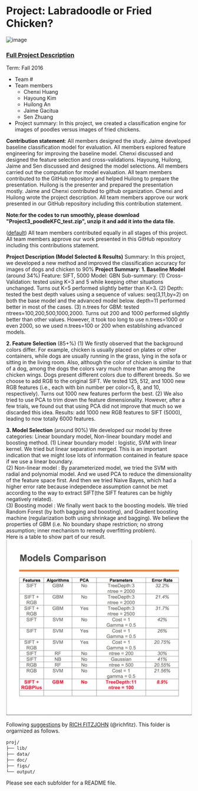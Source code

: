 # Project: Labradoodle or Fried Chicken? 
![image](https://s-media-cache-ak0.pinimg.com/236x/6b/01/3c/6b013cd759c69d17ffd1b67b3c1fbbbf.jpg)
### [Full Project Description](doc/project3_desc.html)

Term: Fall 2016

+ Team #
+ Team members
	+ Chenxi Huang
	+ Hayoung Kim
	+ Huilong An
	+ Jaime Gacitua
	+ Sen Zhuang
+ Project summary: In this project, we created a classification engine for images of poodles versus images of fried chickens. 
	
**Contribution statement**:
All members designed the study. Jaime developed baseline classification model for evaluation. All members explored feature engineering for improving the baseline model. Chenxi discussed and designed the feature selection and cross-validations. Hayoung, Huilong, Jaime and Sen discussed and designed the model selections. All members carried out the computation for model evaluation. All team members contributed to the GitHub repository and helped Huilong to prepare the presentation. Huilong is the presenter and prepared the presentation mostly. Jaime and Chenxi contributed to github organization. Chenxi and Huilong wrote the project description. All team members approve our work presented in our GitHub repository including this contribution statement.

**Note:for the codes to run smoothly, please download "Project3_poodleKFC_test.zip", unzip it and add it into the data file.**


([default](doc/a_note_on_contributions.md)) All team members contributed equally in all stages of this project. All team members approve our work presented in this GitHub repository including this contributions statement. 

**Project Description (Model Selected & Results)**
Summary: In this project, we developed a new method and improved the classification accuracy for images of dogs and chicken to 90%
**Project Summary**:
**1. Baseline Model** (around 34%)
Feature: SIFT, 5000
Model: GBN
Sub-summary:
(1) Cross-Validation: tested using K=3 and 5 while keeping other situations unchanged. 
Turns out K=5 performed slightly better than K=3.
(2) Depth: tested the best depth values using a sequence of values: seq(3,11,by=2) on both the base model and the advanced model below. 
depth=11 performed better in most of the cases. 
(3) n.trees for GBM: tested ntrees=100,200,500,1000,2000.
Turns out 200 and 1000 performed slightly better than other values. However, it took too long to use n.trees=1000 or even 2000, so we used n.trees=100 or 200 when establishing advanced models. 

**2. Feature Selection** (85+%)
(1) We firstly observed that the background colors differ. For example, chicken is usually placed on plates or other containers, while dogs are usually running in the grass, lying in the sofa or sitting in the living room. Also, although the color of chicken is similar to that of a dog, among the dogs the colors vary much more than among the chicken wings. Dogs present different colors due to different breeds.
So we choose to add RGB to the original SIFT. 
We tested 125, 512, and 1000 new RGB features (i.e., each with bin number per color=5, 8, and 10, respectively). Turns out 1000 new features perform the best. 
(2) We also tried to use PCA to trim down the feature dimensionality. However, after a few trials, we found out that using PCA did not improve that much so we discarded this idea. 
Results: add 1000 new RGB features to SIFT (5000), leading to now totally 6000 features. 

**3. Model Selection** (around 90%)
We developed our model by three categories: Linear boundary model, Non-linear boundary model and boosting method.
(1) Linear boundary model : logistic, SVM with linear kernel. We tried but linear separation merged. This is an important indication that we might lose lots of information contained in feature space if we use a linear boundary.<br>
(2) Non-linear model : By parameterized model, we tried the SVM with radial and polynomial model. And we used PCA to reduce the dimensionality of the feature space first. And then we tried Naive Bayes, which had a higher error rate because independece assumption cannot be met according to the way to extract SIFT(the SIFT features can be highly negatively related).<br>
(3) Boosting model : We finally went back to the boosting models. We tried Random Forest (by both bagging and boosting), and Gradient boosting machine (regularization both using shrinkage and bagging). We believe the properties of GBM (i.e. No boundary shape restriction; no strong assumption; inner mechanism to remedy overfitting problem).<br>
Here is a table to show part of our result.<br>
![image](https://github.com/TZstatsADS/Fall2016-proj3-grp6/blob/master/figs/model_comparision_table.png)






Following [suggestions](http://nicercode.github.io/blog/2013-04-05-projects/) by [RICH FITZJOHN](http://nicercode.github.io/about/#Team) (@richfitz). This folder is orgarnized as follows.

```
proj/
├── lib/
├── data/
├── doc/
├── figs/
└── output/
```

Please see each subfolder for a README file.
